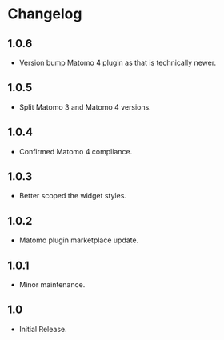 # Changelog

## 1.0.6

- Version bump Matomo 4 plugin as that is technically newer.

## 1.0.5

- Split Matomo 3 and Matomo 4 versions.

## 1.0.4

- Confirmed Matomo 4 compliance.

## 1.0.3

- Better scoped the widget styles.

## 1.0.2

- Matomo plugin marketplace update.

## 1.0.1

- Minor maintenance.

## 1.0

- Initial Release.
